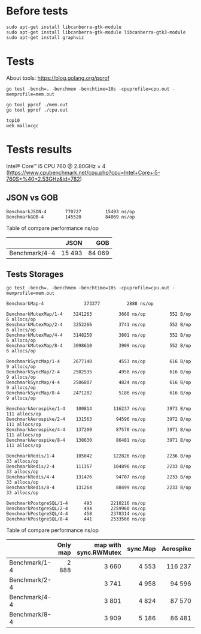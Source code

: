 # Before tests
```
sudo apt-get install libcanberra-gtk-module
sudo apt-get install libcanberra-gtk-module libcanberra-gtk3-module
sudo apt-get install graphviz
```

# Tests
About tools: https://blog.golang.org/pprof
```
go test -bench=. -benchmem -benchtime=10s -cpuprofile=cpu.out -memprofile=mem.out
```

```
go tool pprof ./mem.out
go tool pprof ./cpu.out
```

```
top10
web mallocgc
```
# Tests results

Intel® Core™ i5 CPU 760 @ 2.80GHz × 4 (https://www.cpubenchmark.net/cpu.php?cpu=Intel+Core+i5-760S+%40+2.53GHz&id=782)

## JSON vs GOB
```
BenchmarkJSON-4   	  770727	     15493 ns/op
BenchmarkGOB-4   	  145520	     84069 ns/op
```

Table of compare performance ns/op

|               |  JSON  |   GOB  |
|---------------|-------:|-------:|
| Benchmark/4-4 | 15 493 | 84 069 |


## Tests Storages


```
go test -bench=. -benchmem -benchtime=10s -cpuprofile=cpu.out -memprofile=mem.out

BenchmarkMap-4               373377 	     2888 ns/op

BenchmarkMutexMap/1-4  	 3241263	      3660 ns/op	     552 B/op	       6 allocs/op
BenchmarkMutexMap/2-4  	 3252266	      3741 ns/op	     552 B/op	       6 allocs/op
BenchmarkMutexMap/4-4  	 3148250	      3801 ns/op	     552 B/op	       6 allocs/op
BenchmarkMutexMap/8-4  	 3098610	      3909 ns/op	     552 B/op	       6 allocs/op

BenchmarkSyncMap/1-4   	 2677140	      4553 ns/op	     616 B/op	       9 allocs/op
BenchmarkSyncMap/2-4   	 2502535	      4958 ns/op	     616 B/op	       9 allocs/op
BenchmarkSyncMap/4-4   	 2506807	      4824 ns/op	     616 B/op	       9 allocs/op
BenchmarkSyncMap/8-4   	 2471282	      5186 ns/op	     616 B/op	       9 allocs/op

BenchmarkAerospike/1-4 	  100814	    116237 ns/op	    3973 B/op	     111 allocs/op
BenchmarkAerospike/2-4 	  131563	     94596 ns/op	    3972 B/op	     111 allocs/op
BenchmarkAerospike/4-4 	  137200	     87570 ns/op	    3971 B/op	     111 allocs/op
BenchmarkAerospike/8-4 	  138630	     86481 ns/op	    3971 B/op	     111 allocs/op

BenchmarkRedis/1-4     	  105042	    122826 ns/op	    2236 B/op	      33 allocs/op
BenchmarkRedis/2-4     	  111357	    104896 ns/op	    2233 B/op	      33 allocs/op
BenchmarkRedis/4-4     	  131476	     94707 ns/op	    2233 B/op	      33 allocs/op
BenchmarkRedis/8-4     	  131264	     88499 ns/op	    2233 B/op	      33 allocs/op

BenchmarkPostgreSQL/1-4      493	   2210216 ns/op
BenchmarkPostgreSQL/2-4 	 494	   2259960 ns/op
BenchmarkPostgreSQL/4-4 	 458	   2378314 ns/op
BenchmarkPostgreSQL/8-4 	 441	   2533566 ns/op
```

Table of compare performance ns/op

|                  | Only map | map with sync.RWMutex | sync.Map | Aerospike | Redis  | PostgreSQL |
|------------------|------:|------:|--------:|--------:|--------:|--------:|
| Benchmark/1-4 | 2 888 | 3 660 | 4 553 | 116 237 | 122 826 | 2 210 216 |
| Benchmark/2-4 | | 3 741 | 4 958 |  94 596 | 104 896 | 2 259 960 |
| Benchmark/4-4 | | 3 801 | 4 824 |  87 570 |  94 707 | 2 378 314 |
| Benchmark/8-4 | | 3 909 | 5 186 |  86 481 |  88 499 | 2 533 566 |

